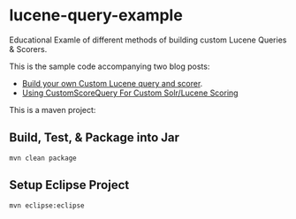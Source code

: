 lucene-query-example
====================

Educational Examle of different methods of building custom Lucene Queries &amp; Scorers. 

This is the sample code accompanying two blog posts:
* [Build your own Custom Lucene query and scorer](http://www.opensourceconnections.com/2014/01/20/build-your-own-custom-lucene-query-and-scorer/). 
* [Using CustomScoreQuery For Custom Solr/Lucene Scoring](http://www.opensourceconnections.com/2014/03/12/using-customscorequery-for-custom-solrlucene-scoring/)

This is a maven project:

## Build, Test, & Package into Jar

    mvn clean package
    
## Setup Eclipse Project

    mvn eclipse:eclipse
